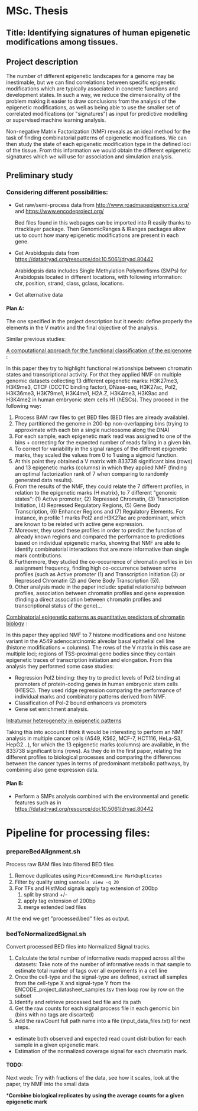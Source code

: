 # MSc. Thesis

## Title: Identifying signatures of human epigenetic modifications among tissues.

## Project description

The number of different epigenetic landscapes for a genome may be inestimable, but we can find correlations between specific epigenetic modifications which are typically associated in concrete functions and development states. In such a way, we reduce the dimensionality of the problem making it easier to draw conclusions from the analysis of the epigenetic modifications, as well as being able to use the smaller set of correlated modifications (or "signatures") as input for predictive modelling or supervised machine learning analysis.

Non-negative Matrix Factorization (NMF) reveals as an ideal method for the task of finding combinatorial patterns of epigenetic modifications. We can then study the state of each epigenetic modification type in the defined loci of the tissue. From this information we would obtain the different epigenetic signatures which we will use for association and simulation analysis.

## Preliminary study

### Considering different possibilities:

- Get raw/semi-process data from http://www.roadmapepigenomics.org/ and https://www.encodeproject.org/

  Bed files found in this webpages can be imported into R easily thanks to rtracklayer package. Then GenomicRanges & IRanges packages allow us to count how many epigenetic modifications are present in each gene.

- Get Arabidopsis data from https://datadryad.org/resource/doi:10.5061/dryad.80442

  Arabidopsis data includes Single Methylation Polymorfisms (SMPs) for Arabidopsis located in different locations, with following information: chr, position, strand, class, gclass, locations.

- Get alternative data

#### Plan A:

The one specified in the project description but it needs: define properly the elements in the V matrix and the final objective of the analysis.

Similar previous studies:

[A computational approach for the functional classification of the epigenome](https://epigeneticsandchromatin.biomedcentral.com/articles/10.1186/s13072-017-0131-7) :

In this paper they try to highlight functional relationships between chromatin states and transcriptional activity. For that they applied NMF on multiple genomic datasets collecting 13 different epigenetic marks: H3K27me3, H3K9me3, CTCF (CCCTC binding factor), DNase-seq, H3K27ac, Pol2, H3K36me3, H3K79me1, H3K4me1, H2A.Z, H3K4me3, H3K9ac and H3K4me2 in human embryonic stem cells H1 (hESCs). They proceed in the following way:

1. Process BAM raw files to get BED files (BED files are already available).
2. They partitioned the genome in 200-bp non-overlapping bins (trying to approximate with each bin a single nucleosome along the DNA)
3. For each sample, each epigenetic mark read was assigned to one of the bins + correcting for the expected number of reads falling in a given bin.
4. To correct for variability in the signal ranges of the different epigenetic marks, they scaled the values from 0 to 1 using a sigmoid function.
5. At this point they obtained a V matrix with 833738 significant bins (rows) and 13 epigenetic marks (columns) in which they applied NMF (finding an optimal factorization rank of 7 when comparing to randomly generated data results).
6. From the results of the NMF, they could relate the 7 different profiles, in relation to the epigenetic marks (H matrix), to 7 different "genomic states": (1) Active promoter, (2) Repressed Chromatin, (3) Transcription Initiation, (4) Repressed Regulatory Regions, (5) Gene Body Transcription, (6) Enhancer Regions and (7) Regulatory Elements. For instance, in profile 1 marks Pol2 and H3K27ac are predominant, which are known to be related with active gene expression.
7. Moreover, they used these profiles in order to predict the function of already known regions and compared the performance to predictions based on individual epigenetic marks, showing that NMF are able to identify combinatorial interactions that are more informative than single mark contributions.
8. Furthermore, they studied the co-occurrence of chromatin profiles in bin assignment frequency, finding high co-occurrence between some profiles (such as Active promoter (1) and Transcription Initiation (3) or Repressed Chromatin (2) and Gene Body Transcription (5)).
9. Other analysis made in the paper include: spatial relationship between profiles, association between chromatin profiles and gene expression (finding a direct association between chromatin profiles and transcriptional status of the gene)...

[Combinatorial epigenetic patterns as quantitative predictors of chromatin biology](https://bmcgenomics.biomedcentral.com/articles/10.1186/1471-2164-15-76 ) :

In this paper they applied NMF to 7 histone modifications and one histone variant in the A549 adenocarcinomic alveolar basal epithelial cell line (histone modifications = columns). The rows of the V matrix in this case are multiple loci; regions of TSS-proximal gene bodies since they contain epigenetic traces of transcription initiation and elongation. From this analysis they performed some case studies:

- Regression Pol2 binding: they try to predict levels of Pol2 binding at promoters of protein-coding genes in human embryonic stem cells (H1ESC). They used ridge regression comparing the performance of individual marks and combinatory patterns derived from NMF.
- Classification of Pol-2 bound enhancers vs promoters
- Gene set enrichment analysis.

[Intratumor heterogeneity in epigenetic patterns](https://www.sciencedirect.com/science/article/pii/S1044579X17302262)



Taking this into account I think it would be interesting to perform an NMF analysis in multiple cancer cells (A549, K562, MCF-7, HCT116, HeLa-S3, HepG2...), for which the 13 epigenetic marks (columns) are available, in the 833738 significant bins (rows). As they do in the first paper, relating the different profiles to biological processes and comparing the differences between the cancer types in terms of predominant metabolic pathways, by combining also gene expression data.

#### Plan B:

- Perform a SMPs analysis combined with the environmental and genetic features such as in https://datadryad.org/resource/doi:10.5061/dryad.80442





# Pipeline for processing files:

### prepareBedAlignment.sh

Process raw BAM files into filtered BED files

1. Remove duplicates using `PicardCommandLine MarkDuplicates`
2. Filter by quality using `samtools view -q 20`
3. For TFs and HistMod signals apply tag extension of 200bp
   1. split by strand +/-
   2. apply tag extension of 200bp
   3. merge extended bed files

At the end we get "processed.bed" files as output.



### bedToNormalizedSignal.sh
Convert processed BED files into Normalized Signal tracks.

1. Calculate the total number of informative reads mapped across all the datasets: Take note of the number of informative reads in that sample to estimate total number of tags over all experiments in a cell line
2. Once the cell-type and the signal-type are defined, extract all samples from the cell-type X and signal-type Y from the ENCODE_project_datasheet_samples.tsv then loop row by row on the subset
3. Identify and retrieve processed.bed file and its path
4. Get the raw counts for each signal process file in each genomic bin (bins with no tags are discarted)
5. Add the rawCount full path name into a file (input_data_files.txt) for next steps.



- estimate both observed and expected read count distribution for each sample in a given epigenetic mark.
- Estimation of the normalized coverage signal for each chromatin mark.


#### TODO:
Next week: Try with fractions of the data, see how it scales, look at the paper, try NMF into the small data

***Combine biological replicates by using the average counts for a given epigenetic mark**

